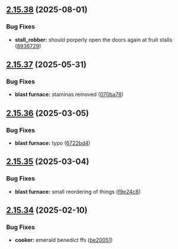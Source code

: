 ## [2.15.38](https://github.com/Torwent/wasp-free/compare/v2.15.37...v2.15.38) (2025-08-01)


### Bug Fixes

* **stall_robber:** should porperly open the doors again at fruit stalls ([8936729](https://github.com/Torwent/wasp-free/commit/8936729f6703874b564b38adfe2b7f670ddc7368))



## [2.15.37](https://github.com/Torwent/wasp-free/compare/v2.15.36...v2.15.37) (2025-05-31)


### Bug Fixes

* **blast furnace:** staminas removed ([070ba78](https://github.com/Torwent/wasp-free/commit/070ba78355c21e6bb5489f298ba90545e9887d21))



## [2.15.36](https://github.com/Torwent/wasp-free/compare/v2.15.35...v2.15.36) (2025-03-05)


### Bug Fixes

* **blast furnace:** typo ([6722bd4](https://github.com/Torwent/wasp-free/commit/6722bd4077a7e8a5de6f5edc6fb34082465095b9))



## [2.15.35](https://github.com/Torwent/wasp-free/compare/v2.15.34...v2.15.35) (2025-03-04)


### Bug Fixes

* **blast furnace:** small reordering of things ([f9e24c8](https://github.com/Torwent/wasp-free/commit/f9e24c8c42cdc05242e287c3e7f7531697673f98))



## [2.15.34](https://github.com/Torwent/wasp-free/compare/v2.15.33...v2.15.34) (2025-02-10)


### Bug Fixes

* **cooker:** emerald benedict ffs ([be20051](https://github.com/Torwent/wasp-free/commit/be20051ff1d64e80bcd2fe5bd44689685c0d1ca9))



